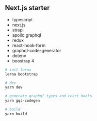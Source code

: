 ## Next.js starter

- typescript
- next.js
- strapi
- apollo graphql
- redux
- react-hook-form
- graphql-code-generator
- dotenv
- boostrap 4

```bash
# init lerna
lerna bootstrap

# dev
yarn dev

# generate graphql types and react hooks
yarn gql-codegen

# build
yarn build
```
